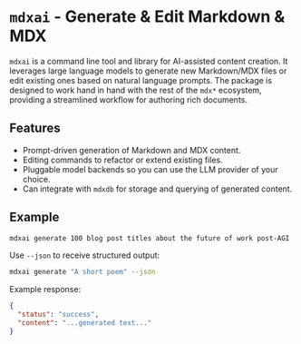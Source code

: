 # `mdxai` - Generate & Edit Markdown & MDX

`mdxai` is a command line tool and library for AI-assisted content creation. It leverages large language models to generate new Markdown/MDX files or edit existing ones based on natural language prompts. The package is designed to work hand in hand with the rest of the `mdx*` ecosystem, providing a streamlined workflow for authoring rich documents.

## Features

- Prompt-driven generation of Markdown and MDX content.
- Editing commands to refactor or extend existing files.
- Pluggable model backends so you can use the LLM provider of your choice.
- Can integrate with `mdxdb` for storage and querying of generated content.

## Example

```bash
mdxai generate 100 blog post titles about the future of work post-AGI
```

Use `--json` to receive structured output:

```bash
mdxai generate "A short poem" --json
```

Example response:

```json
{
  "status": "success",
  "content": "...generated text..."
}
```
